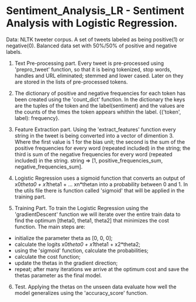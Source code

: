 # Sentiment_Analysis_LR - Sentiment Analysis with Logistic Regression.

Data: NLTK tweeter corpus. A set of tweets labeled as being positive(1) or negative(0). Balanced data set with 50%/50% of positive and negative labels.

1. Text Pre-processing part.
Every tweet is pre-processed using 'prepro_tweet' function, so that it is being tokenized, stop words, handles and URL eliminated; stemmed and lower cased. Later on they are 
stored in the lists of pre-processed tokens.

2. The dictionary of positive and negative frequencies for each token has been created using the 'count_dict' function. In the dictionary the keys are the tuples of the token
and the label(sentiment) and the values are the counts of the times the token appears whithin the label. {('token', label): frequency}.

3. Feature Extraction part.
Using the 'extract_features' function every string in the tweet is being converted into a vector of dimention 3. Where the first value is 1 for the bias unit; the second is the
sum of the positive frequencies for every word (repeated included) in the string; the third is sum of the negative frequencies for every word (repeated included) in the string.
string => [1, positive_frequencies_sum, negative_frequencies_sum].

4. Logistic Regression uses a sigmoid function that converts an output of x0*theta0 + x1*theta1 + ... xn*thetan into a probability between 0 and 1. In the utils file there is
function called 'sigmoid' that will be applied in the training part.

5. Training Part.
To train the Logistic Regression using the 'gradientDescent' function we will iterate over the entire train data to find the optimum [theta0, theta1, theta2] that minimizes 
the cost function. The main steps are:
- initialize the parameter theta as [0, 0, 0];
- calculate the logits x0*theta0 + x1*theta1 + x2*theta2;
- using the 'sigmoid' function, calculate the probabilities;
- calculate the cost function;
- update the thetas in the gradient direction;
- repeat; after many iterations we arrive at the optimum cost and save the thetas parameter as the final model.

6. Test.
Applying the thetas on the unseen data evaluate how well the model generalizes using the 'accuracy_score' function.



